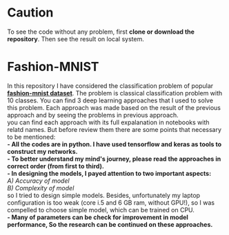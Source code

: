 # Caution
To see the code without any problem, first **clone or download the repository**. Then see the result on local system.

# Fashion-MNIST

In this repository I have considered the classification problem of popular **[fashion-mnist dataset](https://github.com/zalandoresearch/fashion-mnist)**. The problem is classical classification problem with 10 classes. You can find 3 deep learning approaches that I used to solve this problem. Each approach was made based on the result of the previous approach and by seeing the problems in previous approach.<br>
you can find each approach with its full expalanation in notebooks with relatd names. But before review them there are some points that necessary to be mentioned: <br>
**- All the codes are in python. I have used tensorflow and keras as tools to construct my networks.** <br>
**- To better understand my mind's journey, please read the approaches in correct order (from first to third).** <br>
**- In designing the models, I payed attention to two important aspects:** <br>
_A) Accuracy of model_ <br>
_B) Complexity of model_ <br>
so I tried to design simple models. Besides, unfortunately my laptop configuration is too weak (core i.5 and 6 GB ram, without GPU!), so I was compelled to choose simple model, which can be trained on CPU.<br>
**- Many of parameters can be check for improvement in model performance, So the research can be continued on these approaches.**
